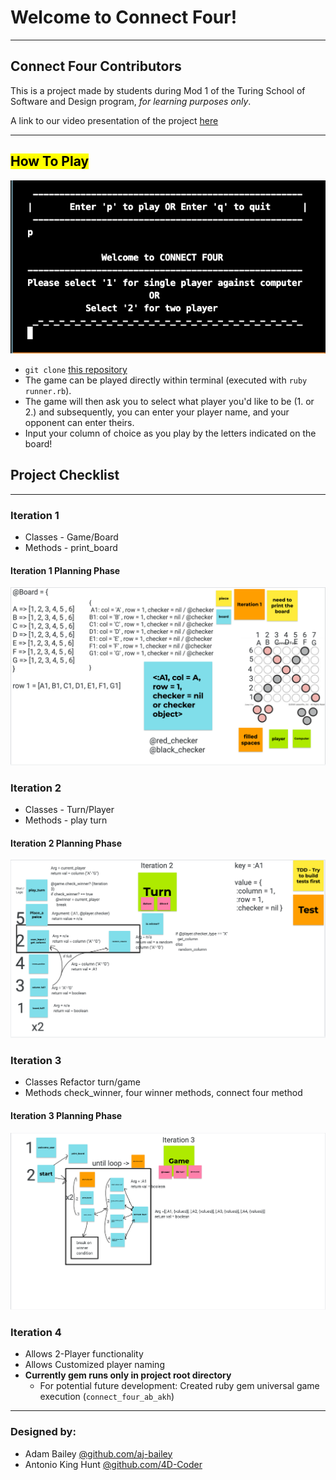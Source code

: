 # Welcome to Connect Four!
---
## Connect Four Contributors 
This is a project made by students during Mod 1 of the Turing School of Software and Design program,
*for learning purposes only*.

A link to our video presentation of the project [here](https://drive.google.com/file/d/1Bt7pM_7cqqTx7XS8FbvvAIJpmC2ys65y/view?usp=share_link)

---

## <mark>How To Play</mark>
![Jamboard3](images/gameplay.gif)
- `git clone` [this repository](https://github.com/4D-Coder/ab-akh-connect-four-project)
- The game can be played directly within terminal (executed with `ruby runner.rb`).
- The game will then ask you to select what player you'd like to be (1. or 2.) and subsequently, you can enter your player name, and your opponent can enter theirs.
- Input your column of choice as you play by the letters indicated on the board!

## Project Checklist
---

### Iteration 1
- Classes - Game/Board
- Methods - print_board 
  
#### **Iteration 1 Planning Phase**
![Jamboard3](images/project_jamboard3.png)

### Iteration 2
- Classes - Turn/Player
- Methods - play turn
  
#### **Iteration 2 Planning Phase** 
![Jamboard1](images/project_jamboard1.png "jamboard1")

### Iteration 3
- Classes Refactor turn/game
- Methods check_winner, four winner methods, connect four method

#### **Iteration 3 Planning Phase**
![Jamboard2](images/project_jamboard_2.png)

### Iteration 4
 - Allows 2-Player functionality
 - Allows Customized player naming
 - **Currently gem runs only in project root directory**
   - For potential future development: Created ruby gem  universal game execution (`connect_four_ab_akh`) 
 
---

### Designed by:
- Adam Bailey [@github.com/aj-bailey](https://github.com/aj-bailey)
- Antonio King Hunt [@github.com/4D-Coder](https://github.com/4D-Coder)